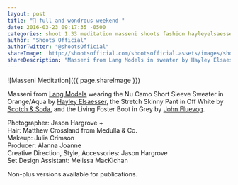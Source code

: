 ```yaml
---
layout: post
title: "🙌 full and wondrous weekend "
date: 2016-03-23 09:17:35 -0500
categories: shoot 1.33 meditation masseni shoots fashion hayleyelsaesser scotchandsoda johnfluevog
author: "Shoots Official"
authorTwitter: "@shootsOfficial"
shareImage: 'http://shootsofficial.com/shootsofficial.assets/images/shoots-official-1.33-jasonhargrove-masseni-meditation-4.jpg'
shareDescription: "Masseni from Lang Models in sweater by Hayley Elsaesser, off white denim by Scotch & Soda and boots by John Fluevog."
---
```


![Masseni Meditation]({{ page.shareImage }})

Masseni from [Lang Models](http://www.langmodels.com) wearing the Nu Camo Short Sleeve Sweater in Orange/Aqua by [Hayley Elsaesser](http://hayleyelsaesser.com/shop/mc/nu-camo-short-sleeve-crop-orange-aqua/), the Stretch Skinny Pant in Off White by [Scotch & Soda](https://www.scotch-soda.com/us/en/women/pants/skinny-fit-pants/stretch-skinny-pants/127807.html?dwvar_127807_color=off%20white&cgid=&start=&cgid=&start=), and the Living Foster Boot in Grey by [John Fluevog](https://www.fluevog.com/shop/4652-foster-grey).  

Photographer: Jason Hargrove +  
Hair: Matthew Crossland from Medulla & Co.  
Makeup: Julia Crimson  
Producer: Alanna Joanne  
Creative Direction, Style, Accessories: Jason Hargrove  
Set Design Assistant: Melissa MacKichan    

Non-plus versions available for publications. 
